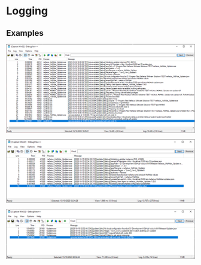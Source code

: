 # Logging

## Examples

![DebugView++_1D66amoQZ9.png](images/DebugView++_1D66amoQZ9.png)

![DebugView++_5rCQ3ElOwB.png](images/DebugView++_5rCQ3ElOwB.png)

![DebugView++_oFMp3IErpb.png](images/DebugView++_oFMp3IErpb.png)
